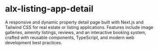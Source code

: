 # alx-listing-app-detail
A responsive and dynamic property detail page built with Next.js and Tailwind CSS for real estate or listing applications. Features include image galleries, amenity listings, reviews, and an interactive booking system, crafted with reusable components, TypeScript, and modern web development best practices.
